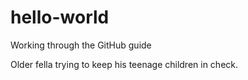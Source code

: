 # hello-world
Working through the GitHub guide

Older fella trying to keep his teenage children in check.
